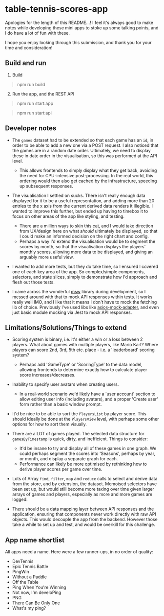 # table-tennis-scores-app
Apologies for the length of this README...! I feel it's always good to make notes while developing these mini apps to stoke up some talking points, and I do have a lot of fun with these.

I hope you enjoy looking through this submission, and thank you for your time and consideration!

## Build and run
1. Build
> npm run build

2. Run the app, and the REST API
> npm run start:app

> npm run start:api

## Developer notes
- The `games` dataset had to be extended so that each game has an `id`, in order to be able to add a new one via a POST request. I also noticed that the games are in a random date order. Ultimately, we need to display these in date order in the visualisation, so this was performed at the API level.
  - This allows frontends to simply display what they get back, avoiding the need for CPU-intensive post-processing. In the real world, this ordering would then also get cached by the infrastructure, speeding up subsequent responses.

- The visualisation I settled on sucks. There isn't really enough data displayed for it to be a useful representation, and adding more than 20 entries to the x axis from the current derived data renders it illegible. I wanted to improve this further, but ended up having to timebox it to focus on other areas of the app like styling, and testing.
  - There are a million ways to skin this cat, and I would take direction from UX/design here on what _should_ ultimately be displayed, so that I could make an informed decision on the right chart and config.
  - Perhaps a way I'd extend the visualisation would be to segment the scores by month, so that the visualisation displays the players' monthly scores, allowing more data to be displayed, and giving an arguably more useful view.

- I wanted to add more tests, but they do take time, so I ensured I covered one of each key area of the app. So complex/simple components, selectors, and state slices, simply to demonstrate how I'd approach and flesh out those tests.

- I came across the wonderful [msw](https://www.npmjs.com/package/msw) library during development, so I messed around with that to mock API responses within tests. It works really well IMO, and I like that it means I don't have to mock the fetching lib of choice. Previously I've used libs like [axios-mock-adapter](https://www.npmjs.com/package/axios-mock-adapter), and even just basic module mocking via Jest to mock API responses.

## Limitations/Solutions/Things to extend
- Scoring system is binary, i.e. it's either a win or a loss between 2 players. What about games with multiple players, like Mario Kart? Where players can score 2nd, 3rd, 5th etc. place - i.e. a 'leaderboard' scoring system?
  - Perhaps add 'GameType' or 'ScoringType' to the data model, allowing frontends to determine exactly how to calculate player score increases/decreases.

- Inability to specify user avatars when creating users.
  - In a real-world scenario we'd likely have a 'user account' section to allow editing user info (including avatars), and a proper 'Create user' form rather than a basic window prompt.

- It'd be nice to be able to sort the `PlayersList` by player score. This should ideally be done at the `PlayersView` level, with perhaps some other options for how to sort them visually.

- There are a LOT of games played. The selected data structure for `gamesByTimestamp` is quick, dirty, and inefficient. Things to consider:
  - It'd be insane to try and display all of these games in one graph. We could perhaps segment the scores into 'Seasons', perhaps by year, or month, and display a separate graph for each.
  - Performance can likely be more optimised by rethinking how to derive player scores per game over time.

- Lots of Array `find`, `filter`, `map` and `reduce` calls to select and derive data from the store, and by extension, the dataset. Memoised selectors have been set up, but would still become more taxing over time given larger arrays of games and players, especially as more and more games are logged.

- There should be a data mapping layer between API responses and the application, ensuring that components never work directly with raw API objects. This would decouple the app from the backend. However those take a while to set up and test, and would be overkill for this challenge.

## App name shortlist

All apps need a name. Here were a few runner-ups, in no order of quality:

- DevTennis
- Epic Tennis Battle
- PingWin
- Without a Paddle
- Off the Table
- Ping When You're Winning
- Not now, I'm develoPing
- PNG
- There Can Be Only One
- What's my ping?
